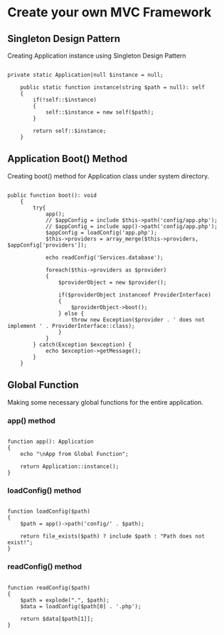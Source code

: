 # Create your own MVC Framework

## Singleton Design Pattern

Creating Application instance using Singleton Design Pattern

```

private static Application|null $instance = null;

    public static function instance(string $path = null): self
    {
        if(!self::$instance)
        {
            self::$instance = new self($path);
        }

        return self::$instance;
    }

```

## Application Boot() Method

Creating boot() method for Application class under system directory.

```

public function boot(): void 
    {
        try{
            app();
            // $appConfig = include $this->path('config/app.php');
            // $appConfig = include app()->path('config/app.php');
            $appConfig = loadConfig('app.php');
            $this->providers = array_merge($this->providers, $appConfig['providers']);

            echo readConfig('Services.database');

            foreach($this->providers as $provider)
            {
                $providerObject = new $provider();

                if($providerObject instanceof ProviderInterface)
                {
                    $providerObject->boot();
                } else {
                    throw new Exception($provider . ' does not implement ' . ProviderInterface::class);
                }
            }
        } catch(Exception $exception) {
            echo $exception->getMessage();
        }
    }

```

## Global Function

Making some necessary global functions for the entire application.

### app() method

```

function app(): Application
{
    echo "\nApp from Global Function";

    return Application::instance();
}

```

### loadConfig() method

```

function loadConfig($path)
{
    $path = app()->path('config/' . $path);

    return file_exists($path) ? include $path : "Path does not exist!";
}

```

### readConfig() method

```

function readConfig($path)
{
    $path = explode(".", $path);
    $data = loadConfig($path[0] . '.php');
    
    return $data[$path[1]];
}

```